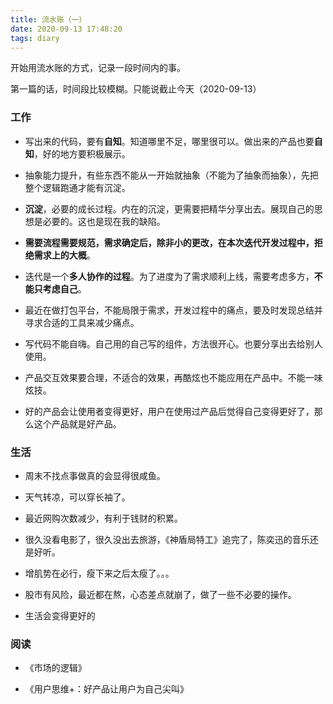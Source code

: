 ```yaml
---
title: 流水账（一）
date: 2020-09-13 17:48:20
tags: diary
---
```


开始用流水账的方式，记录一段时间内的事。

第一篇的话，时间段比较模糊。只能说截止今天（2020-09-13）

<!-- more -->

### 工作

- 写出来的代码，要有**自知**。知道哪里不足，哪里很可以。做出来的产品也要**自知**，好的地方要积极展示。

- 抽象能力提升，有些东西不能从一开始就抽象（不能为了抽象而抽象），先把整个逻辑跑通才能有沉淀。

- **沉淀**，必要的成长过程。内在的沉淀，更需要把精华分享出去。展现自己的思想是必要的。这也是现在我的缺陷。

- **需要流程需要规范，需求确定后，除非小的更改，在本次迭代开发过程中，拒绝需求上的大概**。

- 迭代是一个**多人协作的过程**。为了进度为了需求顺利上线，需要考虑多方，**不能只考虑自己**。

- 最近在做打包平台，不能局限于需求，开发过程中的痛点，要及时发现总结并寻求合适的工具来减少痛点。

- 写代码不能自嗨。自己用的自己写的组件，方法很开心。也要分享出去给别人使用。

- 产品交互效果要合理，不适合的效果，再酷炫也不能应用在产品中。不能一味炫技。

- 好的产品会让使用者变得更好，用户在使用过产品后觉得自己变得更好了，那么这个产品就是好产品。

### 生活

- 周末不找点事做真的会显得很咸鱼。

- 天气转凉，可以穿长袖了。

- 最近网购次数减少，有利于钱财的积累。

- 很久没看电影了，很久没出去旅游，《神盾局特工》追完了，陈奕迅的音乐还是好听。

- 增肌势在必行，瘦下来之后太瘦了。。。

- 股市有风险，最近都在熬，心态差点就崩了，做了一些不必要的操作。

- 生活会变得更好的

### 阅读

- 《市场的逻辑》

- 《用户思维+：好产品让用户为自己尖叫》

